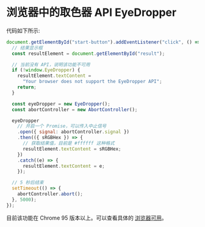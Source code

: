 # 浏览器中的取色器 API EyeDropper

代码如下所示:

```js
document.getElementById("start-button").addEventListener("click", () => {
  // 结果显示框
  const resultElement = document.getElementById("result");

  // 当前没有 API，说明该功能不可用
  if (!window.EyeDropper) {
    resultElement.textContent =
      "Your browser does not support the EyeDropper API";
    return;
  }

  const eyeDropper = new EyeDropper();
  const abortController = new AbortController();

  eyeDropper
    // 开启一个 Promise，可以传入中止信号
    .open({ signal: abortController.signal })
    .then(({ sRGBHex }) => {
      // 获取结果值，目前是 #ffffff 这种格式
      resultElement.textContent = sRGBHex;
    })
    .catch((e) => {
      resultElement.textContent = e;
    });

  // 5 秒后结束
  setTimeout(() => {
    abortController.abort();
  }, 5000);
});
```

目前该功能在 Chrome 95 版本以上。可以查看具体的 [浏览器可用](https://developer.mozilla.org/en-US/docs/Web/API/EyeDropper#browser_compatibility)。
